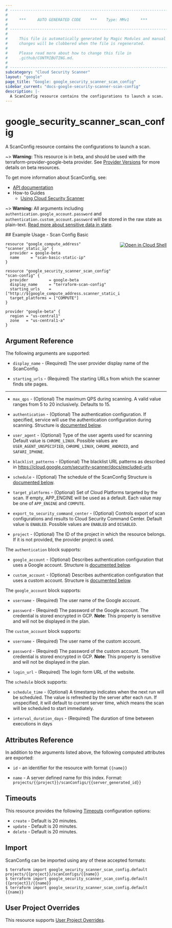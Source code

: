 ```yaml
---
# ----------------------------------------------------------------------------
#
#     ***     AUTO GENERATED CODE    ***    Type: MMv1     ***
#
# ----------------------------------------------------------------------------
#
#     This file is automatically generated by Magic Modules and manual
#     changes will be clobbered when the file is regenerated.
#
#     Please read more about how to change this file in
#     .github/CONTRIBUTING.md.
#
# ----------------------------------------------------------------------------
subcategory: "Cloud Security Scanner"
layout: "google"
page_title: "Google: google_security_scanner_scan_config"
sidebar_current: "docs-google-security-scanner-scan-config"
description: |-
  A ScanConfig resource contains the configurations to launch a scan.
---
```


# google\_security\_scanner\_scan\_config

A ScanConfig resource contains the configurations to launch a scan.

~> **Warning:** This resource is in beta, and should be used with the terraform-provider-google-beta provider.
See [Provider Versions](https://terraform.io/docs/providers/google/guides/provider_versions.html) for more details on beta resources.

To get more information about ScanConfig, see:

* [API documentation](https://cloud.google.com/security-scanner/docs/reference/rest/v1beta/projects.scanConfigs)
* How-to Guides
    * [Using Cloud Security Scanner](https://cloud.google.com/security-scanner/docs/scanning)

~> **Warning:** All arguments including `authentication.google_account.password` and `authentication.custom_account.password` will be stored in the raw
state as plain-text. [Read more about sensitive data in state](/docs/state/sensitive-data.html).

<div class = "oics-button" style="float: right; margin: 0 0 -15px">
  <a href="https://console.cloud.google.com/cloudshell/open?cloudshell_git_repo=https%3A%2F%2Fgithub.com%2Fterraform-google-modules%2Fdocs-examples.git&cloudshell_working_dir=scan_config_basic&cloudshell_image=gcr.io%2Fgraphite-cloud-shell-images%2Fterraform%3Alatest&open_in_editor=main.tf&cloudshell_print=.%2Fmotd&cloudshell_tutorial=.%2Ftutorial.md" target="_blank">
    <img alt="Open in Cloud Shell" src="//gstatic.com/cloudssh/images/open-btn.svg" style="max-height: 44px; margin: 32px auto; max-width: 100%;">
  </a>
</div>
## Example Usage - Scan Config Basic


```hcl
resource "google_compute_address" "scanner_static_ip" {
  provider = google-beta
  name     = "scan-basic-static-ip"
}

resource "google_security_scanner_scan_config" "scan-config" {
  provider         = google-beta
  display_name     = "terraform-scan-config"
  starting_urls    = ["http://${google_compute_address.scanner_static_ip.address}"]
  target_platforms = ["COMPUTE"]
}

provider "google-beta" {
  region = "us-central1"
  zone   = "us-central1-a"
}
```

## Argument Reference

The following arguments are supported:


* `display_name` -
  (Required)
  The user provider display name of the ScanConfig.

* `starting_urls` -
  (Required)
  The starting URLs from which the scanner finds site pages.


- - -


* `max_qps` -
  (Optional)
  The maximum QPS during scanning. A valid value ranges from 5 to 20 inclusively.
  Defaults to 15.

* `authentication` -
  (Optional)
  The authentication configuration.
  If specified, service will use the authentication configuration during scanning.
  Structure is [documented below](#nested_authentication).

* `user_agent` -
  (Optional)
  Type of the user agents used for scanning
  Default value is `CHROME_LINUX`.
  Possible values are `USER_AGENT_UNSPECIFIED`, `CHROME_LINUX`, `CHROME_ANDROID`, and `SAFARI_IPHONE`.

* `blacklist_patterns` -
  (Optional)
  The blacklist URL patterns as described in
  https://cloud.google.com/security-scanner/docs/excluded-urls

* `schedule` -
  (Optional)
  The schedule of the ScanConfig
  Structure is [documented below](#nested_schedule).

* `target_platforms` -
  (Optional)
  Set of Cloud Platforms targeted by the scan. If empty, APP_ENGINE will be used as a default.
  Each value may be one of `APP_ENGINE` and `COMPUTE`.

* `export_to_security_command_center` -
  (Optional)
  Controls export of scan configurations and results to Cloud Security Command Center.
  Default value is `ENABLED`.
  Possible values are `ENABLED` and `DISABLED`.

* `project` - (Optional) The ID of the project in which the resource belongs.
    If it is not provided, the provider project is used.


<a name="nested_authentication"></a>The `authentication` block supports:

* `google_account` -
  (Optional)
  Describes authentication configuration that uses a Google account.
  Structure is [documented below](#nested_google_account).

* `custom_account` -
  (Optional)
  Describes authentication configuration that uses a custom account.
  Structure is [documented below](#nested_custom_account).


<a name="nested_google_account"></a>The `google_account` block supports:

* `username` -
  (Required)
  The user name of the Google account.

* `password` -
  (Required)
  The password of the Google account. The credential is stored encrypted
  in GCP.
  **Note**: This property is sensitive and will not be displayed in the plan.

<a name="nested_custom_account"></a>The `custom_account` block supports:

* `username` -
  (Required)
  The user name of the custom account.

* `password` -
  (Required)
  The password of the custom account. The credential is stored encrypted
  in GCP.
  **Note**: This property is sensitive and will not be displayed in the plan.

* `login_url` -
  (Required)
  The login form URL of the website.

<a name="nested_schedule"></a>The `schedule` block supports:

* `schedule_time` -
  (Optional)
  A timestamp indicates when the next run will be scheduled. The value is refreshed
  by the server after each run. If unspecified, it will default to current server time,
  which means the scan will be scheduled to start immediately.

* `interval_duration_days` -
  (Required)
  The duration of time between executions in days

## Attributes Reference

In addition to the arguments listed above, the following computed attributes are exported:

* `id` - an identifier for the resource with format `{{name}}`

* `name` -
  A server defined name for this index. Format:
  `projects/{{project}}/scanConfigs/{{server_generated_id}}`


## Timeouts

This resource provides the following
[Timeouts](/docs/configuration/resources.html#timeouts) configuration options:

- `create` - Default is 20 minutes.
- `update` - Default is 20 minutes.
- `delete` - Default is 20 minutes.

## Import


ScanConfig can be imported using any of these accepted formats:

```
$ terraform import google_security_scanner_scan_config.default projects/{{project}}/scanConfigs/{{name}}
$ terraform import google_security_scanner_scan_config.default {{project}}/{{name}}
$ terraform import google_security_scanner_scan_config.default {{name}}
```

## User Project Overrides

This resource supports [User Project Overrides](https://www.terraform.io/docs/providers/google/guides/provider_reference.html#user_project_override).
